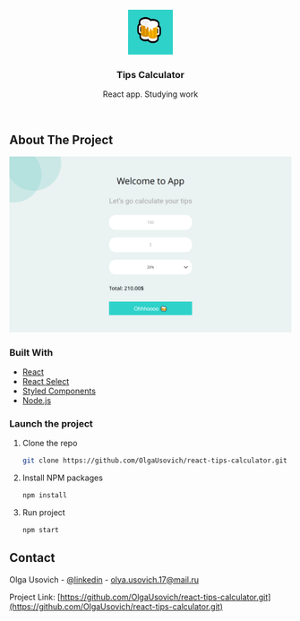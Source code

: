 <div id="top"></div>

<!-- PROJECT LOGO -->
<br />
<div align="center">
  <a href="https://github.com/OlgaUsovich/react-tips-calculator">
    <img src="src/assets/logo.png" alt="Logo" width="80" height="80">
  </a>

<h3 align="center">Tips Calculator</h3>

  <p align="center">
    React app. Studying work
  </p>
</div>

<br>

<!-- ABOUT THE PROJECT -->
## About The Project

![screenshot.png](src/assets/screenshot.png)

### Built With

* [React](https://ru.reactjs.org/)
* [React Select](https://react-select.com/home)
* [Styled Components](https://styled-components.com/)
* [Node.js](https://nodejs.org/en/)

<!-- GETTING STARTED -->
### Launch the project

1. Clone the repo
   ```sh
   git clone https://github.com/OlgaUsovich/react-tips-calculator.git
   ```
2. Install NPM packages
   ```sh
   npm install
   ```
3. Run project
   ```sh
   npm start
   ```
## Contact

Olga Usovich - [@linkedin](https://www.linkedin.com/in/volha-usovich-758119205) - olya.usovich.17@mail.ru

Project Link: [https://github.com/OlgaUsovich/react-tips-calculator.git](https://github.com/OlgaUsovich/react-tips-calculator.git)

